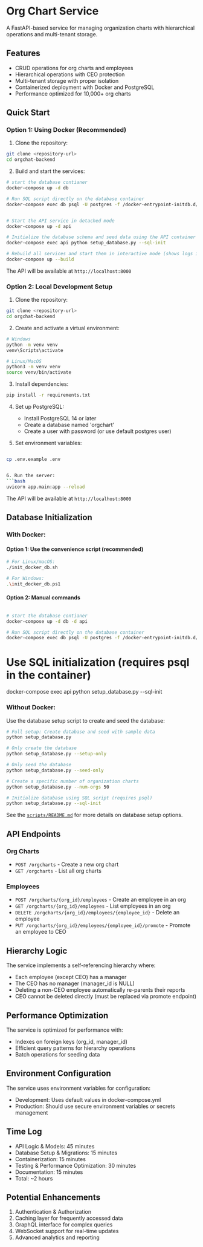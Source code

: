 # Org Chart Service

A FastAPI-based service for managing organization charts with hierarchical operations and multi-tenant storage.

## Features

- CRUD operations for org charts and employees
- Hierarchical operations with CEO protection
- Multi-tenant storage with proper isolation
- Containerized deployment with Docker and PostgreSQL
- Performance optimized for 10,000+ org charts

## Quick Start

### Option 1: Using Docker (Recommended)

1. Clone the repository:
```bash
git clone <repository-url>
cd orgchat-backend
```

2. Build and start the services:
```bash
# start the database contianer
docker-compose up -d db

# Run SQL script directly on the database container
docker-compose exec db psql -U postgres -f /docker-entrypoint-initdb.d/init_db.sql


# Start the API service in detached mode
docker-compose up -d api

# Initialize the database schema and seed data using the API container
docker-compose exec api python setup_database.py --sql-init

# Rebuild all services and start them in interactive mode (shows logs in terminal)
docker-compose up --build
```


The API will be available at `http://localhost:8000`

### Option 2: Local Development Setup

1. Clone the repository:
```bash
git clone <repository-url>
cd orgchat-backend
```

2. Create and activate a virtual environment:
```bash
# Windows
python -m venv venv
venv\Scripts\activate

# Linux/MacOS
python3 -m venv venv
source venv/bin/activate
```

3. Install dependencies:
```bash
pip install -r requirements.txt
```

4. Set up PostgreSQL:
   - Install PostgreSQL 14 or later
   - Create a database named 'orgchart'
   - Create a user with password (or use default postgres user)

5. Set environment variables:
```bash

cp .env.example .env


6. Run the server:
```bash
uvicorn app.main:app --reload
```

The API will be available at `http://localhost:8000`

## Database Initialization

### With Docker:

#### Option 1: Use the convenience script (recommended)
```bash
# For Linux/macOS:
./init_docker_db.sh

# For Windows:
.\init_docker_db.ps1
```

#### Option 2: Manual commands
```bash

# start the database contianer
docker-compose up -d db -d api

# Run SQL script directly on the database container
docker-compose exec db psql -U postgres -f /docker-entrypoint-initdb.d/init_db.sql
```

# Use SQL initialization (requires psql in the container)
docker-compose exec api python setup_database.py --sql-init

### Without Docker:
Use the database setup script to create and seed the database:

```bash
# Full setup: Create database and seed with sample data
python setup_database.py

# Only create the database
python setup_database.py --setup-only

# Only seed the database
python setup_database.py --seed-only

# Create a specific number of organization charts
python setup_database.py --num-orgs 50

# Initialize database using SQL script (requires psql)
python setup_database.py --sql-init
```

See the [`scripts/README.md`](scripts/README.md) for more details on database setup options.

## API Endpoints

### Org Charts
- `POST /orgcharts` - Create a new org chart
- `GET /orgcharts` - List all org charts

### Employees
- `POST /orgcharts/{org_id}/employees` - Create an employee in an org
- `GET /orgcharts/{org_id}/employees` - List employees in an org
- `DELETE /orgcharts/{org_id}/employees/{employee_id}` - Delete an employee
- `PUT /orgcharts/{org_id}/employees/{employee_id}/promote` - Promote an employee to CEO

## Hierarchy Logic

The service implements a self-referencing hierarchy where:
- Each employee (except CEO) has a manager
- The CEO has no manager (manager_id is NULL)
- Deleting a non-CEO employee automatically re-parents their reports
- CEO cannot be deleted directly (must be replaced via promote endpoint)

## Performance Optimization

The service is optimized for performance with:
- Indexes on foreign keys (org_id, manager_id)
- Efficient query patterns for hierarchy operations
- Batch operations for seeding data

## Environment Configuration

The service uses environment variables for configuration:

- Development: Uses default values in docker-compose.yml
- Production: Should use secure environment variables or secrets management

## Time Log

- API Logic & Models: 45 minutes
- Database Setup & Migrations: 15 minutes
- Containerization: 15 minutes
- Testing & Performance Optimization: 30 minutes
- Documentation: 15 minutes
- Total: ~2 hours

## Potential Enhancements

1. Authentication & Authorization
2. Caching layer for frequently accessed data
3. GraphQL interface for complex queries
4. WebSocket support for real-time updates
5. Advanced analytics and reporting
